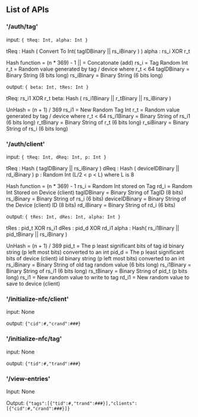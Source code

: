 ## List of APIs

### '/auth/tag'

input: `{ tReq: Int, alpha: Int }`

tReq : Hash ( Convert To Int( tagIDBinary || rs_iBinary ) )
alpha : rs_i XOR r_t

Hash function = (n * 369) - 1
|| = Concatonate (add)
rs_i = Tag Random Int
r_t = Random value generated by tag / device where r_t < 64
tagIDBinary = Binary String (8 bits long)
rs_iBinary = Binary String (6 bits long)


output: `{ beta: Int, tRes: Int }`

tReq: rs_i1 XOR r_t
beta: Hash ( rs_i1Binary || r_tBinary || rs_iBinary )

UnHash = (n + 1) / 369
rs_i1 = New Random Tag Int
r_t = Random value generated by tag / device where r_t < 64
rs_i1Binary = Binary String of rs_i1 (6 bits long)
r_tBinary = Binary String of r_t (6 bits long)
r_siBinary = Binary String of rs_i (6 bits long)


### '/auth/client' 

input: `{ tReq: Int, dReq: Int, p: Int }`

tReq : Hash ( tagIDBinary || rs_iBinary )
dReq : Hash ( deviceIDBinary || rd_iBinary )
p : Random Int (L/2 < p < L) where L is 8

Hash function = (n * 369) - 1
rs_i = Random Int stored on Tag
rd_i = Random Int Stored on Device (client)
tagIDBinary = Binary String of TagID (8 bits)
rs_iBinary = Binary String of rs_i (6 bits)
deviceIDBinary = Binary String of the Device (client) ID (8 bits)
rd_iBinary = Binary String of rd_i (6 bits)

output: `{ tRes: Int, dRes: Int, alpha: Int }`

tRes : pid_t XOR rs_i1
dRes : pid_d XOR rd_i1
alpha : Hash( rs_i1Binary || pid_tBinary || rs_iBinary )

UnHash = (n + 1) / 369
pid_t = The p least significant bits of tag id binary string (p left most bits) converted to an int
pid_d = The p least significant bits of device (client) id binary string (p left most bits) converted to an int
rs_iBinary = Binary String of old tag random value (6 bits long)
rs_i1Binary = Binary String of rs_i1 (6 bits long)
rs_tBinary = Binary String of pid_t (p bits long)
rs_i1 = New random value to write to tag
rd_i1 = New random value to save to device (client)

### '/initialize-nfc/client'

input: None

output: `{"cid":#,"crand":###}`

### '/initialize-nfc/tag'


input: None

output: `{"tid":#,"trand":###}`

### '/view-entries'

Input: None

Output: `{"tags":[{"tid":#,"trand":###}],"clients":[{"cid":#,"crand":###}]}`
